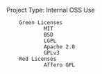 Project	Type: Internal OSS Use

        Green Licenses 
                MIT
                BSD
                LGPL
                Apache 2.0
                GPLv3
        Red Licenses
                Affero GPL 
